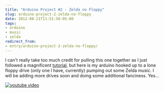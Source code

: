 ```yaml
---
title: "Arduino Project #2 - Zelda no Floppy"
slug: arduino-project-2-zelda-no-floppy
date: 2012-08-21T11:51:58-05:00
tags:
- arduino
- music
- zelda
redirect_from:
- entry/arduino-project-2-zelda-no-floppy/
---
```

I can't really take too much credit for pulling this one together as I just followed a magnificent [tutorial](http://www.youtube.com/watch?v=w6tuMn5sPyM), but here is my arduino hooked up to a lone floppy drive (only one I have, currently) pumping out some Zelda music. I will be adding more drives soon and doing some additional fanciness. Yes...

[![youtube video](https://img.youtube.com/vi/FqwX25_sjlo/0.jpg)](https://www.youtube.com/watch?v=FqwX25_sjlo)
